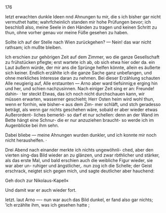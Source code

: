 176

Ietzt erwachten dunkle Ideen nnd Ahnungen tu mir, die s
ich bisher gar nicht vermuthet hatte; wahrfcheinlich standen
mir hohe Prüfungen bevor; ich beschloß also, meine Seele
in den Händen zu tragen und keinen Schritt zu thun, ohne
vorher genau vor meine Füße gesehen zu haben.

Sollte ich auf der Stelle nach Wien zurückgehen? —
Nein! das war nicht rathsam; ich mußte bleiben.

Ich erschien zur gehörigen Zeit auf dem Zimmer, wo die
ganze Gesellschaft zu frühstücken pflegte; erst wartete ich
ab, ob sich etwa hier oder da. ein Laut äußern würde, der
mir ans die Sprünge helfen könnte, allein es äußerte sich
keiner. Endlich erzählte ich die ganze Sache ganz unbefangen,
und ohne merkliches Interesse daran zu nehmen. Bei dieser
Erzählung schauten Alle neugierig auf, Alle erstaunten —
Arno aber ward tiefsinnig;e erging hin und her, und schien
nachzusinnen. Nach einiger Zeit sing er an: Freunde! dahin- ·
ter steckt Etwas, das ich noch nicht durchschauen kann, wir
müssen erwarten, wasserner geschieht; Herr Osten heim
wird wohl thun, wenn er forrhin, wie bisher-« aus dem Zim-
mer schläft, und stch geradesso beträgt, als wenn gar nichts
geschehen wäre, sobald er aber wieder etwas Außerordent-
liches bemerkt- so darf et nur schellen: denn an der Wand
im Bette hängt eine Schnur- die er nur anzuziehen braucht-
so werde ich im Augenblicke bei ihm sehn.

Dabei bliebe — meine Ahnungen wurden dunkler, und
ich konnte mir noch nicht heraushelfen. ·

Drei Abend nach einander merkte ich nichts ungewöhnli-
ched, aber den vierten sing-das Bild wieder an zu glänzen,
und zwar rbthlicher und stärker, als das erste Mal, und bald
erschien auch die weibliche Figur wieder, sie war aber un-
ruhiger und ängstlicher,. nun zog ich die Schelle; der Geist
erschrack, neigtet sich gegen mich, und sagte deutlicher aber
hauchend:

Geh doch zur Nikolaus-Kapell«

Und damit war er auch wieder fort.

Ietzt. laut Arno —- nun war auch das Bild dunkel, er
fand also gar nichts; ’ich erzählte ihm, was ich gesehen hatte ;

